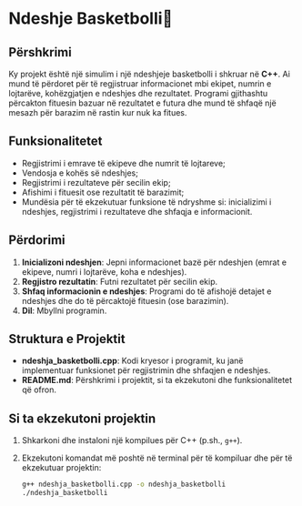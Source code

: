 # Ndeshje Basketbolli🏀

## Përshkrimi
Ky projekt është një simulim i një ndeshjeje basketbolli i shkruar në **C++**. Ai mund të përdoret për të regjistruar informacionet mbi ekipet, numrin e lojtarëve, kohëzgjatjen e ndeshjes dhe rezultatet. 
Programi gjithashtu përcakton fituesin bazuar në rezultatet e futura dhe mund të shfaqë një mesazh për barazim në rastin kur nuk ka fitues.


## Funksionalitetet
- Regjistrimi i emrave të ekipeve dhe numrit të lojtareve;
- Vendosja e kohës së ndeshjes;
- Regjistrimi i rezultateve për secilin ekip;
- Afishimi i fituesit ose rezultatit të barazimit;
- Mundësia për të ekzekutuar funksione të ndryshme si: inicializimi i ndeshjes, regjistrimi i rezultateve dhe shfaqja e informacionit.

## Përdorimi
1. **Inicializoni ndeshjen**: Jepni informacionet bazë për ndeshjen (emrat e ekipeve, numri i lojtarëve, koha e ndeshjes).
2. **Regjistro rezultatin**: Futni rezultatet për secilin ekip.
3. **Shfaq informacionin e ndeshjes**: Programi do të afishojë detajet e ndeshjes dhe do të përcaktojë fituesin (ose barazimin).
4. **Dil**: Mbyllni programin.

## Struktura e Projektit 
- **ndeshja_basketbolli.cpp**: Kodi kryesor i programit, ku janë implementuar funksionet për regjistrimin dhe shfaqjen e ndeshjes.
- **README.md**: Përshkrimi i projektit, si ta ekzekutoni dhe funksionalitetet që ofron.

## Si ta ekzekutoni projektin 
1. Shkarkoni dhe instaloni një kompilues për C++ (p.sh., `g++`).
2. Ekzekutoni komandat më poshtë në terminal për të kompiluar dhe për të ekzekutuar projektin:

   ```bash
   g++ ndeshja_basketbolli.cpp -o ndeshja_basketbolli
   ./ndeshja_basketbolli
